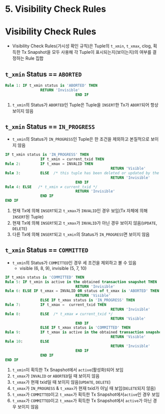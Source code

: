 # 5. Visibility Check Rules

# Visibility Check Rules

- Visibility Check Rules(가시성 확인 규칙)은 Tuple의 `t_xmin`, `t_xmax`, clog, 획득한 Tx Snapshot을 모두 사용해 각 Tuple이 표시되는지(보이는지)의 여부를 결정하는 Rule 집합

## `t_xmin` Status == `ABORTED`

```sql
Rule 1: IF t_xmin status is 'ABORTED' THEN
				RETURN 'Invisible'
								END IF
```

1. `t_xmin`의 Status가 `ABORTED`인 Tuple은 Tuple을 `INSERT`한 Tx가 `ABORT`되어 항상 보이지 않음

## `t_xmin` Status == `IN_PROGRESS`

- `t_xmin`의 Status가 `IN_PROGRESS`인 Tuple은 한 조건을 제외하고 본질적으로 보이지 않음

```sql
IF t_xmin status is 'IN_PROGRESS' THEN
				IF t_xmin = current_txid THEN
Rule 2:         IF t_xmax = INVALID THEN
												RETURN 'Visible'
Rule 3:         ELSE  /* this tuple has been deleted or updated by the current transaction itself. */
												RETURN 'Invisible'
								END IF
Rule 4: ELSE   /* t_xmin ≠ current_txid */
								RETURN 'Invisible'
				END IF
END IF
```

1. 현재 Tx에 의해 `INSERT`되고 `t_xmax`가 `INVALID`인 경우 보임(Tx 자체에 의해 `INSERT`된 Tuple)
2. 현재 Tx에 의해 `INSERT`되고 `t_xmax`가 `INVALID`가 아닌 경우 보이지 않음(`UPDATE`, `DELETE`)
3. 다른 Tx에 의해 `INSERT`되고 `t_xmin`의 Status가 `IN_PROGRESS`면 보이지 않음

## `t_xmin` Status == `COMMITTED`

- `t_xmin`의 Status가 `COMMITTED`인 경우 세 조건을 제외하고 볼 수 있음
    - visible (6, 8, 9), invisible (5, 7, 10)

```sql
IF t_xmin status is 'COMMITTED' THEN
Rule 5: IF t_xmin is active in the obtained transaction snapshot THEN
								RETURN 'Invisible'
Rule 6: ELSE IF t_xmax = INVALID OR status of t_xmax is 'ABORTED' THEN
								RETURN 'Visible'
				ELSE IF t_xmax status is 'IN_PROGRESS' THEN
Rule 7:         IF t_xmax =  current_txid THEN
												RETURN 'Invisible'
Rule 8:         ELSE  /* t_xmax ≠ current_txid */
												RETURN 'Visible'
								END IF
				ELSE IF t_xmax status is 'COMMITTED' THEN
Rule 9:         IF t_xmax is active in the obtained transaction snapshot THEN
												RETURN 'Visible'
Rule 10:        ELSE
												RETURN 'Invisible'
								END IF
				END IF
END IF
```

1. `t_xmin`이 획득한 Tx Snapshot에서 `active`(활성화)되어 보임
2. `t_xmax`가 `INVALID` or `ABORTED`일 때 보이지 않음
3. `t_xmax`가 현재 txid일 때 보이지 않음(`UPDATE`, `DELETE`)
4. `t_xmax`가 `IN_PROGRESS` & `t_xmax`가 현재 txid가 아닐 때 보임(`DELETE`되지 않음)
5. `t_xmax`가 `COMMITTED`이고 `t_xmax`가 획득한 Tx Snapshot에서`active`인 경우 보임
6. `t_xmax`가 `COMMITTED`이고 `t_xmax`가 획득한 Tx Snapshot에서 `active`가 아닌 경우 보이지 않음
